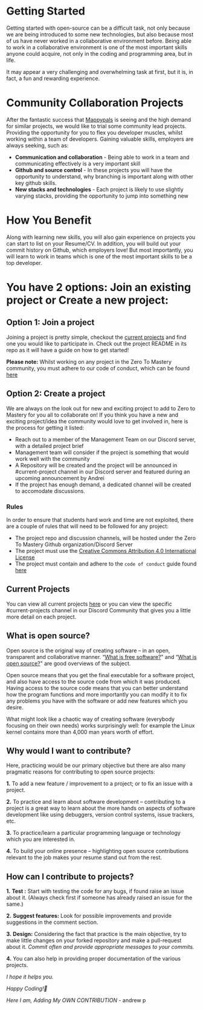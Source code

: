 # Getting Started

Getting started with open-source can be a difficult task, not only because we are being introduced to some new technologies, but also because most of us have never worked in a collaborative environment before. Being able to work in a collaborative environment is one of the most important skills anyone could acquire, not only in the coding and programming area, but in life.

It may appear a very challenging and overwhelming task at first, but it is, in fact, a fun and rewarding experience.

# Community Collaboration Projects
After the fantastic success that [Mappypals](https://github.com/zero-to-mastery/mappypals) is seeing and the high demand for similar projects, we would like to trial some community lead projects.
Providing the opportunity for you to flex you developer muscles, whilst working within a team of developers. Gaining valuable skills, employers are always seeking, such as:
- **Communication and collaboration** - Being able to work in a team and communicating effectively is a very important skill
- **Github and source control** - In these projects you will have the opportunity to understand, why branching is important along with other key github skills.
- **New stacks and technologies** - Each project is likely to use slightly varying stacks, providing the opportunity to jump into something new

# How You Benefit
Along with learning new skills, you will also gain experience on projects you can start to list on your Resume/CV. In addition, you will build out your commit history on Github, which employers love! But most importantly, you will learn to work in teams which is one of the most important skills to be a top developer.

# You have 2 options: Join an existing project or Create a new project:

## Option 1: Join a project
Joining a project is pretty simple, checkout the [current projects](https://github.com/zero-to-mastery) and find one you would like to participate in. Check out the project README in its repo as it will have a guide on how to get started!

**Please note:** Whilst working on any project in the Zero To Mastery community, you must adhere to our code of conduct, which can be found [here](https://github.com/zero-to-mastery/start-here-guidelines/blob/master/CODE_OF_CONDUCT.md)

## Option 2: Create a project
We are always on the look out for new and exciting project to add to Zero to Mastery for you all to collaborate on! If you think you have a new and exciting project/idea the community would love to get involved in, here is the process for getting it listed:
- Reach out to a member of the Management Team on our Discord server, with a detailed project brief
- Management team will consider if the project is something that would work well with the community
- A Repository will be created and the project will be announced in #current-project channel in our Discord server and featured during an upcoming announcement by Andrei
- If the project has enough demand, a dedicated channel will be created to accomodate discussions.

### **Rules**
In order to ensure that students hard work and time are not exploited, there are a couple of rules that will need to be followed for any project:
- The project repo and discussion channels, will be hosted under the Zero To Mastery Github organization/Discord Server
- The project must use the [Creative Commons Attribution 4.0 International License](https://creativecommons.org/licenses/by/4.0/)
- The project must contain and adhere to the `code of conduct` guide found [here](https://github.com/zero-to-mastery/start-here-guidelines/blob/master/CODE_OF_CONDUCT.md)

## Current Projects
You can view all current projects [here](https://github.com/zero-to-mastery) or you can view the specific #current-projects channel in our Discord Community that gives you a little more detail on each project.

## What is open source?

Open source is the original way of creating software – in an open, transparent and collaborative manner. “[What is free software?](https://www.gnu.org/philosophy/free-sw.en.html)" and “[What is open source?](https://opensource.com/resources/what-open-source)" are good overviews of the subject.

Open source means that you get the final executable for a software project, and also have access to the source code from which it was produced. Having access to the source code means that you can better understand how the program functions and more importantly you can modify it to fix any problems you have with the software or add new features which you desire.

What might look like a chaotic way of creating software (everybody focusing on their own needs) works surprisingly well: for example the Linux kernel contains more than 4,000 man years worth of effort.

## Why would I want to contribute?

Here, practicing would be our primary objective but there are also many pragmatic reasons for contributing to open source projects:

   **1.** To add a new feature / improvement to a project; or to fix an issue with a project.

   **2.** To practice and learn about software development – contributing to a project is a great way to learn about the more hands on aspects of software development like using debuggers, version control systems, issue trackers, etc.

   **3.** To practice/learn a particular programming language or technology which you are interested in.

   **4.** To build your online presence – highlighting open source contributions relevant to the job makes your resume stand out from the rest.

## How can I contribute to projects?

**1.** **Test :**  Start with testing the code for any bugs, if found raise an issue about it. (Always check first if someone has already raised an issue for the same.)

**2.** **Suggest features:** Look for possible improvements and provide suggestions in the comment section.

**3.** **Design:** Considering the fact that practice is the main objective, try to make little changes on your forked repository and make a pull-request about it. *Commit often and provide appropriate messages to your commits.*

**4.** You can also help in providing proper documentation of the various projects.


*I hope it helps you.*

*Happy Coding!🙂*

*Here I am, Adding My OWN CONTRIBUTION* - andrew p 

